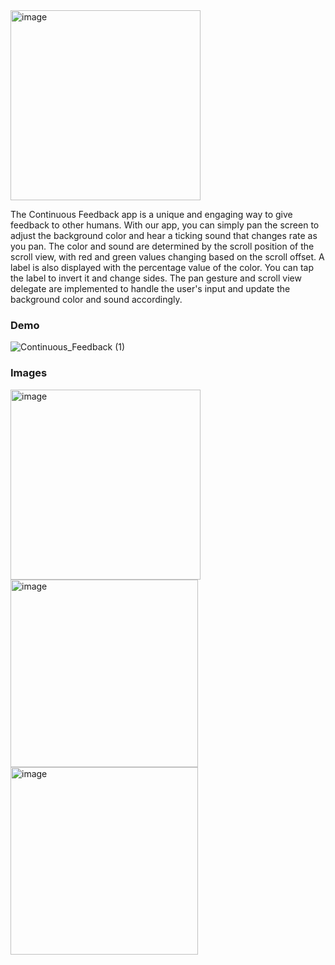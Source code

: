 <img width="304" alt="image" src="https://user-images.githubusercontent.com/62527620/206048967-20dfcb20-aedc-45f7-ab6d-7f0091a8bb13.png">

The Continuous Feedback app is a unique and engaging way to give feedback to other humans. With our app, you can simply pan the screen to adjust the background color and hear a ticking sound that changes rate as you pan. The color and sound are determined by the scroll position of the scroll view, with red and green values changing based on the scroll offset. A label is also displayed with the percentage value of the color. You can tap the label to invert it and change sides. The pan gesture and scroll view delegate are implemented to handle the user's input and update the background color and sound accordingly.

### Demo

![Continuous_Feedback (1)](https://user-images.githubusercontent.com/62527620/206051746-79252d5f-44d9-4fd9-a008-00d41a223d43.gif)

### Images

<img width="304" alt="image" src="https://user-images.githubusercontent.com/62527620/205502645-294448c0-b4e5-43db-b60d-1169378c991d.png">
<img width="300" alt="image" src="https://user-images.githubusercontent.com/62527620/205502710-17271a2f-1121-483f-a56b-f1b232034011.png">
<img width="300" alt="image" src="https://user-images.githubusercontent.com/62527620/205502726-28245979-ee18-4823-a515-43431eb8a13d.png">
